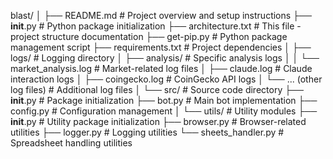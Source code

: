 blast/
│
├── README.md                   # Project overview and setup instructions
├── __init__.py                 # Python package initialization
├── architecture.txt            # This file - project structure documentation
├── get-pip.py                  # Python package management script
├── requirements.txt            # Project dependencies
│
├── logs/                       # Logging directory
│   ├── analysis/               # Specific analysis logs
│   │   └── market_analysis.log # Market-related log files
│   ├── claude.log              # Claude interaction logs
│   ├── coingecko.log           # CoinGecko API logs
│   └── ... (other log files)   # Additional log files
│
└── src/                        # Source code directory
    ├── __init__.py             # Package initialization
    ├── bot.py                  # Main bot implementation
    ├── config.py               # Configuration management
    │
    └── utils/                  # Utility modules
        ├── __init__.py         # Utility package initialization
        ├── browser.py          # Browser-related utilities
        ├── logger.py           # Logging utilities
        └── sheets_handler.py   # Spreadsheet handling utilities
